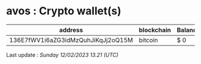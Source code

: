 # avos : Crypto wallet(s)

| address | blockchain | Balance |
|---|---|---|
| 136E7fWV1i6aZG3idMzQuhJiKqJj2oQ15M | bitcoin | $ 0 |

Last update : _Sunday 12/02/2023 13.21 (UTC)_

